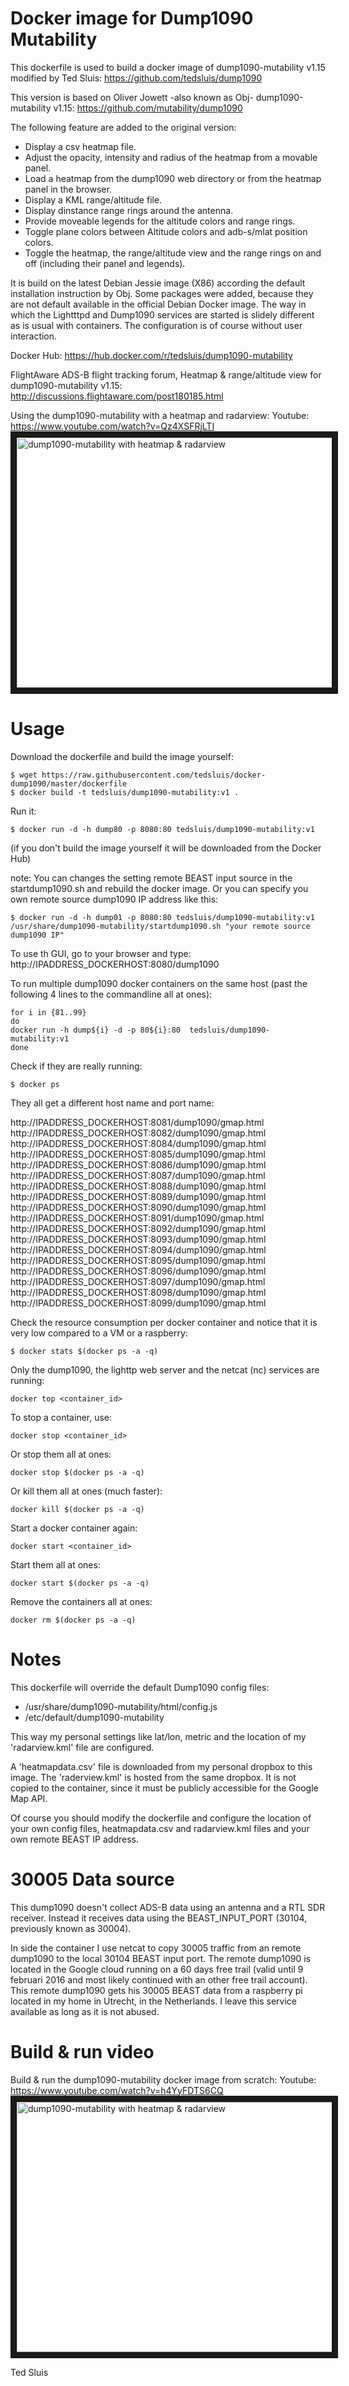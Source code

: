 # Docker image for Dump1090 Mutability

This dockerfile is used to build a docker image of dump1090-mutability v1.15 modified by Ted Sluis:
https://github.com/tedsluis/dump1090

This version is based on Oliver Jowett -also known as Obj- dump1090-mutability v1.15:
https://github.com/mutability/dump1090

The following feature are added to the original version:
* Display a csv heatmap file.
* Adjust the opacity, intensity and radius of the heatmap from a movable panel.
* Load a heatmap from the dump1090 web directory or from the heatmap panel in the browser.
* Display a KML range/altitude file.
* Display dinstance range rings around the antenna.
* Provide moveable legends for the altitude colors and range rings.
* Toggle plane colors between Altitude colors and adb-s/mlat position colors.
* Toggle the heatmap, the range/altitude view and the range rings on and off (including their panel and legends).

It is build on the latest Debian Jessie image (X86) according the default installation instruction by Obj. 
Some packages were added, because they are not default available in the official Debian Docker image.
The way in which the Lightttpd and Dump1090 services are started is slidely different as is usual with containers.
The configuration is of course without user interaction.

Docker Hub:
https://hub.docker.com/r/tedsluis/dump1090-mutability


FlightAware ADS-B flight tracking forum, Heatmap & range/altitude view for dump1090-mutability v1.15:
http://discussions.flightaware.com/post180185.html

Using the dump1090-mutability with a heatmap and radarview:
Youtube: https://www.youtube.com/watch?v=Qz4XSFRjLTI
<a href="http://www.youtube.com/watch?feature=player_embedded&v=Qz4XSFRjLTI"
 target="_blank"><img src="https://dl.dropboxusercontent.com/u/17865731/dump1090-20150916/dump1090.jpg" 
alt="dump1090-mutability with heatmap & radarview" width="600" height="400" border="10" /></a>

# Usage

Download the dockerfile and build the image yourself:  
````
$ wget https://raw.githubusercontent.com/tedsluis/docker-dump1090/master/dockerfile  
$ docker build -t tedsluis/dump1090-mutability:v1 .
````

Run it:    
````
$ docker run -d -h dump80 -p 8080:80 tedsluis/dump1090-mutability:v1
````

(if you don't build the image yourself it will be downloaded from the Docker Hub)

note: You can changes the setting remote BEAST input source in the startdump1090.sh and rebuild the docker image. Or you can specify you own remote source dump1090 IP address like this:

````
$ docker run -d -h dump01 -p 8080:80 tedsluis/dump1090-mutability:v1 /usr/share/dump1090-mutability/startdump1090.sh "your remote source dump1090 IP"
````

To use th GUI, go to your browser and type:
http://IPADDRESS_DOCKERHOST:8080/dump1090 

To run multiple dump1090 docker containers on the same host (past the following 4 lines to the commandline all at ones):
````
for i in {81..99} 
do 
docker run -h dump${i} -d -p 80${i}:80  tedsluis/dump1090-mutability:v1   
done
```` 

Check if they are really running:
````
$ docker ps
````

They all get a different host name and port name:

http://IPADDRESS_DOCKERHOST:8081/dump1090/gmap.html
http://IPADDRESS_DOCKERHOST:8082/dump1090/gmap.html
http://IPADDRESS_DOCKERHOST:8084/dump1090/gmap.html
http://IPADDRESS_DOCKERHOST:8085/dump1090/gmap.html
http://IPADDRESS_DOCKERHOST:8086/dump1090/gmap.html
http://IPADDRESS_DOCKERHOST:8087/dump1090/gmap.html
http://IPADDRESS_DOCKERHOST:8088/dump1090/gmap.html
http://IPADDRESS_DOCKERHOST:8089/dump1090/gmap.html
http://IPADDRESS_DOCKERHOST:8090/dump1090/gmap.html
http://IPADDRESS_DOCKERHOST:8091/dump1090/gmap.html
http://IPADDRESS_DOCKERHOST:8092/dump1090/gmap.html
http://IPADDRESS_DOCKERHOST:8093/dump1090/gmap.html
http://IPADDRESS_DOCKERHOST:8094/dump1090/gmap.html
http://IPADDRESS_DOCKERHOST:8095/dump1090/gmap.html
http://IPADDRESS_DOCKERHOST:8096/dump1090/gmap.html
http://IPADDRESS_DOCKERHOST:8097/dump1090/gmap.html
http://IPADDRESS_DOCKERHOST:8098/dump1090/gmap.html
http://IPADDRESS_DOCKERHOST:8099/dump1090/gmap.html

Check the resource consumption per docker container and notice that it is very low compared to a VM or a raspberry:
````
$ docker stats $(docker ps -a -q)
````

Only the dump1090, the lighttp web server and the netcat (nc) services are running:
````
docker top <container_id>
````

To stop a container, use:
````
docker stop <container_id>
````

Or stop them all at ones:
````
docker stop $(docker ps -a -q)
````

Or kill them all at ones (much faster):
````
docker kill $(docker ps -a -q)
````

Start a docker container again:
```` 
docker start <container_id>
````

Start them all at ones:
````
docker start $(docker ps -a -q)
````

Remove the containers all at ones:
````
docker rm $(docker ps -a -q)
````

# Notes

This dockerfile will override the default Dump1090 config files:

* /usr/share/dump1090-mutability/html/config.js   
* /etc/default/dump1090-mutability   

This way my personal settings like lat/lon, metric and the location of my 'radarview.kml' file are configured.

A 'heatmapdata.csv' file is downloaded from my personal dropbox to this image. 
The 'raderview.kml' is hosted from the same dropbox. It is not copied to the container, since it must be publicly accessible for the Google Map API.

Of course you should modify the dockerfile and configure the location of your own config files, heatmapdata.csv and radarview.kml files and your own remote BEAST IP address.

# 30005 Data source

This dump1090 doesn't collect ADS-B data using an antenna and a RTL SDR receiver. 
Instead it receives data using the BEAST_INPUT_PORT (30104, previously known as 30004).

In side the container I use netcat to copy 30005 traffic from an remote dump1090 to the local 30104 BEAST input port.
The remote dump1090 is located in the Google cloud running on a 60 days free trail (valid until 9 februari 2016 and most likely continued with an other free trail account). This remote dump1090 gets his 30005 BEAST data from a raspberry pi located in my home in Utrecht, in the Netherlands. I leave this service available as long as it is not abused.

# Build & run video

Build & run the dump1090-mutability docker image from scratch:
Youtube: https://www.youtube.com/watch?v=h4YyFDTS6CQ
<a href="http://www.youtube.com/watch?feature=player_embedded&v=h4YyFDTS6CQ"
 target="_blank"><img src="https://dl.dropboxusercontent.com/u/17865731/dump1090-20150916/dump1090-build.png"
alt="dump1090-mutability with heatmap & radarview" width="600" height="400" border="10" /></a>
 

Ted Sluis


